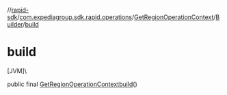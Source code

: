//[rapid-sdk](../../../../index.md)/[com.expediagroup.sdk.rapid.operations](../../index.md)/[GetRegionOperationContext](../index.md)/[Builder](index.md)/[build](build.md)

# build

[JVM]\

public final [GetRegionOperationContext](../index.md)[build](build.md)()
